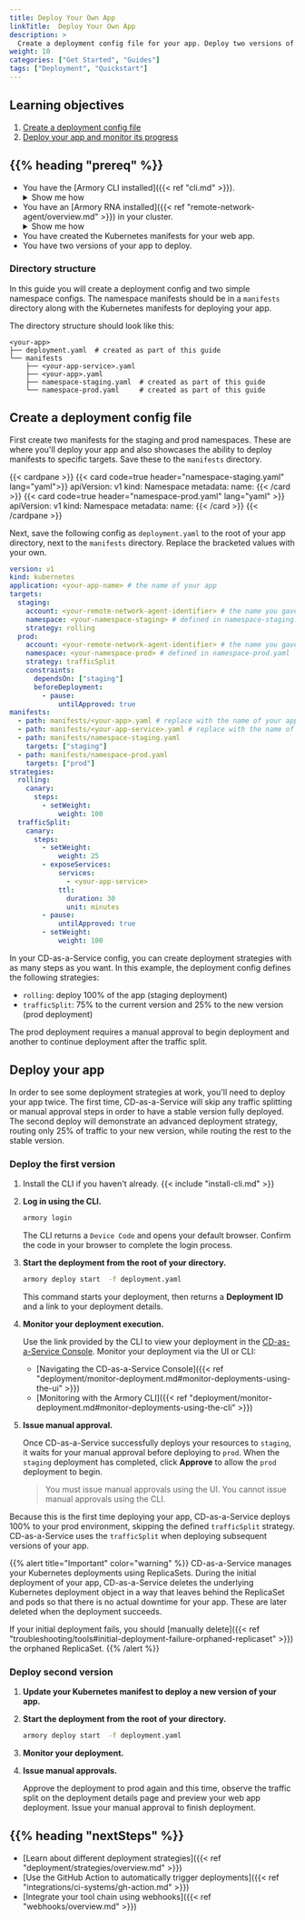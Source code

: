 ```yaml
---
title: Deploy Your Own App
linkTitle:  Deploy Your Own App
description: >
  Create a deployment config file for your app. Deploy two versions of your app to your Kubernetes cluster using Armory CD-as-a-Service.
weight: 10
categories: ["Get Started", "Guides"]
tags: ["Deployment", "Quickstart"]
---
```


## Learning objectives

1. [Create a deployment config file](#create-a-deployment-config-file)
2. [Deploy your app and monitor its progress](#deploy-your-app)


## {{% heading "prereq" %}}

* You have the [Armory CLI installed]({{< ref "cli.md" >}}).
  <details><summary>Show me how</summary>
    {{< include "install-cli.md" >}}
  </details>
* You have an [Armory RNA installed]({{< ref "remote-network-agent/overview.md" >}}) in your cluster.
  <details><summary>Show me how</summary>
    {{< include "rna/rna-install-cli.md" >}}
  </details>
* You have created the Kubernetes manifests for your web app.
* You have two versions of your app to deploy.


### Directory structure

In this guide you will create a deployment config and two simple namespace configs. The namespace manifests should be in a `manifests` directory along with the Kubernetes manifests for deploying your app.

The directory structure should look like this:

```
<your-app>
├── deployment.yaml  # created as part of this guide
└── manifests
    ├── <your-app-service>.yaml
    ├── <your-app>.yaml
    ├── namespace-staging.yaml  # created as part of this guide
    └── namespace-prod.yaml     # created as part of this guide
```



## Create a deployment config file

First create two manifests for the staging and prod namespaces. These are where you'll deploy your app and also showcases the ability to deploy manifests to specific targets. Save these to the `manifests` directory.


{{< cardpane >}}
{{< card code=true header="namespace-staging.yaml" lang="yaml">}}
apiVersion: v1
kind: Namespace
metadata:
  name: <your-staging-namespace>
{{< /card >}}
{{< card code=true header="namespace-prod.yaml" lang="yaml" >}}
apiVersion: v1
kind: Namespace
metadata:
  name: <your-prod-namespace>
{{< /card >}}
{{< /cardpane >}}



Next, save the following config as `deployment.yaml` to the root of your app directory, next to the `manifests` directory. Replace the bracketed values with your own.


```yaml
version: v1
kind: kubernetes
application: <your-app-name> # the name of your app
targets:
  staging:  
    account: <your-remote-network-agent-identifier> # the name you gave the RNA when you installed it in your staging cluster
    namespace: <your-namespace-staging> # defined in namespace-staging.yaml
    strategy: rolling
  prod:
    account: <your-remote-network-agent-identifier> # the name you gave the RNA when you installed it in your prod cluster
    namespace: <your-namespace-prod> # defined in namespace-prod.yaml
    strategy: trafficSplit
    constraints:
      dependsOn: ["staging"]
      beforeDeployment:
        - pause:
            untilApproved: true
manifests:
  - path: manifests/<your-app>.yaml # replace with the name of your app manifest
  - path: manifests/<your-app-service>.yaml # replace with the name of your app service manifest
  - path: manifests/namespace-staging.yaml  
    targets: ["staging"]
  - path: manifests/namespace-prod.yaml
    targets: ["prod"]
strategies:
  rolling:
    canary:
      steps:
        - setWeight:
            weight: 100
  trafficSplit:
    canary:
      steps:
        - setWeight:
            weight: 25
        - exposeServices:
            services:
              - <your-app-service>
            ttl:
              duration: 30
              unit: minutes
        - pause:
            untilApproved: true
        - setWeight:
            weight: 100
```

In your CD-as-a-Service config, you can create deployment strategies with as many steps as you want. In this example, the deployment config defines the following strategies:

* `rolling`: deploy 100% of the app (staging deployment)
* `trafficSplit`: 75% to the current version and 25% to the new version (prod deployment)

The prod deployment requires a manual approval to begin deployment and another to continue deployment after the traffic split.


## Deploy your app
In order to see some deployment strategies at work, you'll need to deploy your app twice. The first time, CD-as-a-Service will skip any traffic splitting or manual approval steps in order to have a stable version fully deployed. The second deploy will demonstrate an advanced deployment strategy, routing only 25% of traffic to your new version, while routing the rest to the stable version.


### Deploy the first version


1. Install the CLI if you haven't already.
   {{< include "install-cli.md" >}}
   
1. **Log in using the CLI.**

   ```bash
   armory login
   ```

   The CLI returns a `Device Code` and opens your default browser.  Confirm the code in your browser to complete the login process.

1. **Start the deployment from the root of your directory.**

   ```bash
   armory deploy start  -f deployment.yaml
   ```

   This command starts your deployment, then returns a **Deployment ID** and a link to your deployment details. 

1. **Monitor your deployment execution.**

   Use the link provided by the CLI to view your deployment in the [CD-as-a-Service Console](https://console.cloud.armory.io/deployments). Monitor your deployment via the UI or CLI:
   * [Navigating the CD-as-a-Service Console]({{< ref "deployment/monitor-deployment.md#monitor-deployments-using-the-ui" >}})
   * [Monitoring with the Armory CLI]({{< ref "deployment/monitor-deployment.md#monitor-deployments-using-the-cli" >}})


1. **Issue manual approval.**

   Once CD-as-a-Service successfully deploys your resources to `staging`, it waits for your manual approval before deploying to `prod`. When the `staging` deployment has completed, click **Approve** to allow the `prod` deployment to begin. 
   > You must issue manual approvals using the UI. You cannot issue manual approvals using the CLI.

  Because this is the first time deploying your app, CD-as-a-Service deploys 100% to your prod environment, skipping the defined `trafficSplit` strategy. CD-as-a-Service uses the `trafficSplit` when deploying subsequent versions of your app.

{{% alert title="Important" color="warning" %}}
CD-as-a-Service manages your Kubernetes deployments using ReplicaSets. During the initial deployment of your app, CD-as-a-Service deletes the underlying Kubernetes deployment object in a way that leaves behind the ReplicaSet and pods so that there is no actual downtime for your app. These are later deleted when the deployment succeeds.

If your initial deployment fails, you should [manually delete]({{< ref "troubleshooting/tools#initial-deployment-failure-orphaned-replicaset" >}}) the orphaned ReplicaSet.
{{% /alert %}}

### Deploy second version

1. **Update your Kubernetes manifest to deploy a new version of your app.** 
1. **Start the deployment from the root of your directory.**

   ```bash
   armory deploy start  -f deployment.yaml
   ```

1. **Monitor your deployment.**

1. **Issue manual approvals.**

   Approve the deployment to prod again and this time, observe the traffic split on the deployment details page and preview your web app deployment. Issue your manual approval to finish deployment.

## {{% heading "nextSteps" %}}

* [Learn about different deployment strategies]({{< ref "deployment/strategies/overview.md" >}})
* [Use the GitHub Action to automatically trigger deployments]({{< ref "integrations/ci-systems/gh-action.md" >}})
* [Integrate your tool chain using webhooks]({{< ref "webhooks/overview.md" >}})


